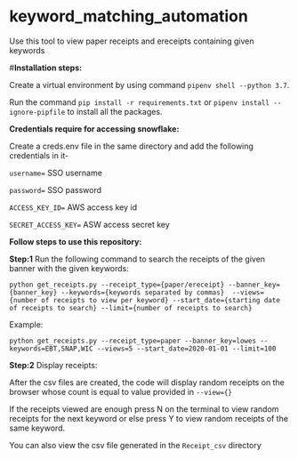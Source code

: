 # keyword_matching_automation
 Use this tool to view paper receipts and ereceipts containing given keywords

 
 #**Installation steps:**
 
 Create a virtual environment by using command `pipenv shell --python 3.7`.
 
 Run the command `pip install -r requirements.txt` or `pipenv install --ignore-pipfile` to install all the packages.
 
 **Credentials require for accessing snowflake:**
 
Create a creds.env file in the same directory and add the following credentials in it-

`username=` SSO username

`password=` SSO password

`ACCESS_KEY_ID=` AWS access key id

`SECRET_ACCESS_KEY=` ASW access secret key


**Follow steps to use this repository:**

**Step:1** Run the following command to search the receipts of the given banner with the given keywords:

`python get_receipts.py --receipt_type={paper/ereceipt} --banner_key={banner_key} --keywords={keywords separated by commas} 
--views={number of receipts to view per keyword} --start_date={starting date of receipts to search} --limit={number of receipts to search}`

Example:

`python get_receipts.py --receipt_type=paper --banner_key=lowes --keywords=EBT,SNAP,WIC --views=5
--start_date=2020-01-01 --limit=100`

**Step:2** Display receipts:

After the csv files are created, the code will display random receipts on the browser whose count is equal to value provided in `--view={}`

If the receipts viewed are enough press N on the terminal to view random receipts for the next keyword or else press Y to view random receipts of the same keyword.


You can also view the csv file generated in the `Receipt_csv` directory

